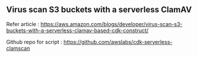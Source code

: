 ## Virus scan S3 buckets with a serverless ClamAV 

Refer article : https://aws.amazon.com/blogs/developer/virus-scan-s3-buckets-with-a-serverless-clamav-based-cdk-construct/

Github repo for script : https://github.com/awslabs/cdk-serverless-clamscan

